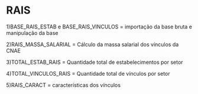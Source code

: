 # RAIS

1)BASE_RAIS_ESTAB e BASE_RAIS_VINCULOS = importação da base bruta e manipulação da base

2)RAIS_MASSA_SALARIAL = Cálculo da massa salarial dos vínculos da CNAE

3)TOTAL_ESTAB_RAIS = Quantidade total de estabelecimentos por setor

4)TOTAL_VINCULOS_RAIS = Quantidade total de vínculos por setor

5)RAIS_CARACT = características dos vínculos
